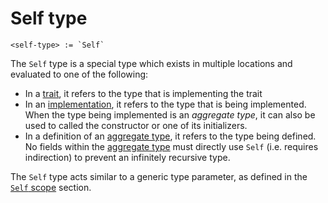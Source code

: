 # Self type
```
<self-type> := `Self`
```

The `Self` type is a special type which exists in multiple locations and evaluated to one of the following:
- In a [trait], it refers to the type that is implementing the trait
- In an [implementation], it refers to the type that is being implemented.
  When the type being implemented is an _aggregate type_, it can also be used to called the constructor or one of its initializers.
- In a definition of an [aggregate type], it refers to the type being defined.
  No fields within the [aggregate type] must directly use `Self` (i.e. requires indirection) to prevent an infinitely recursive type.

The `Self` type acts similar to a generic type parameter, as defined in the [`Self` scope] section.


[aggregate type]: #self-type "Placeholder"
[trait]:          ../../items/traits.md
[implementation]: ../../items/implementations.md
[`Self` scope]:   ../../namespaces-scopes.md#self-scopes